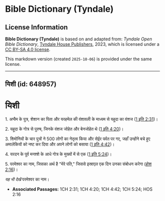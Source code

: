 # Bible Dictionary (Tyndale)

## License Information

**Bible Dictionary (Tyndale)** is based on and adapted from: _Tyndale Open Bible Dictionary_, [Tyndale House Publishers](https://tyndaleopenresources.com/), 2023, which is licensed under a [CC BY-SA 4.0 license](https://creativecommons.org/licenses/by-sa/4.0/legalcode.en).

This markdown version (created `2025-10-06`) is provided under the same license.



--------------------------------

## यिशी (id: 648957)

यिशी
====

1\. अप्पैम के पुत्र, शेशान का पिता और यरहमेल की वंशावली के माध्यम से यहूदा का वंशज ([1 इति 2:31](https://ref.ly/1Chr2:31))।

2\. यहूदा के गोत्र से पुरुष, जिनके वंशज जोहेत और बेनजोहेत थे ([1 इति 4:20](https://ref.ly/1Chr4:20))।

3\. शिमोनियों के चार पुत्रों ने 500 लोगों का नेतृत्व किया और सेईर पर्वत पर गए, जहाँ उन्होंने बचे हुए अमालेकियों को नष्ट कर दिया और अपने लोगों को बसाया ([1 इति 4:42](https://ref.ly/1Chr4:42))।

4\. यरदन के पूर्व मनश्शे के आधे गोत्र के मुख्यों में से एक ([1 इति 5:24](https://ref.ly/1Chr5:24))।

5\. परमेश्वर का नाम, जिसका अर्थ है "मेरे पति," जिससे इस्राएल एक दिन उनका संबोधन करेगा ([होश 2:16](https://ref.ly/Hos2:16))।

*यह भी देखें* परमेश्वर का नाम।

* **Associated Passages:** 1CH 2:31; 1CH 4:20; 1CH 4:42; 1CH 5:24; HOS 2:16

